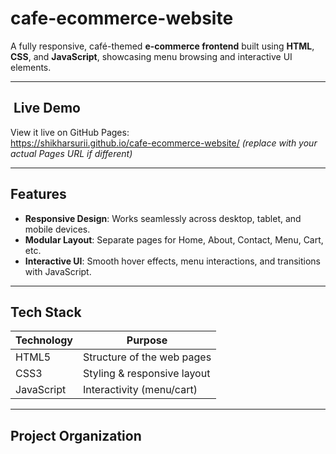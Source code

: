 # cafe-ecommerce-website
A fully responsive, café-themed **e-commerce frontend** built using **HTML**, **CSS**, and **JavaScript**, showcasing menu browsing and interactive UI elements.

---

## ​ Live Demo
View it live on GitHub Pages:  
https://shikharsurii.github.io/cafe-ecommerce-website/ *(replace with your actual Pages URL if different)*

---

##  Features
- **Responsive Design**: Works seamlessly across desktop, tablet, and mobile devices.
- **Modular Layout**: Separate pages for Home, About, Contact, Menu, Cart, etc.
- **Interactive UI**: Smooth hover effects, menu interactions, and transitions with JavaScript.

---

##  Tech Stack
| Technology | Purpose                      |
|------------|------------------------------|
| HTML5      | Structure of the web pages   |
| CSS3       | Styling & responsive layout  |
| JavaScript | Interactivity (menu/cart)    |

---

##  Project Organization

